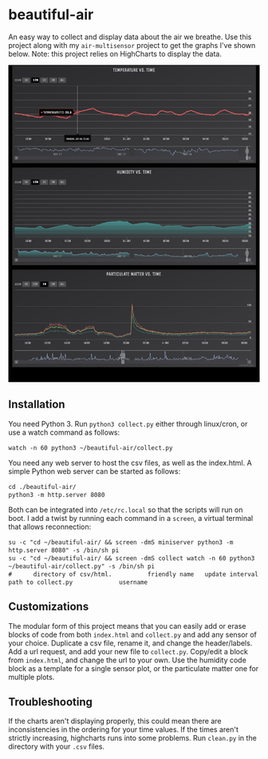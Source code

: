 # beautiful-air
An easy way to collect and display data about the air we breathe. Use this project along with my `air-multisensor` project to get the graphs I've shown below. Note: this project relies on HighCharts to display the data.


![Alt text](/screenshot.jpg?raw=true "Screenshot")

## Installation
You need Python 3. Run `python3 collect.py` either through linux/cron, or use a watch command as follows:
```
watch -n 60 python3 ~/beautiful-air/collect.py
```

You need any web server to host the csv files, as well as the index.html. A simple Python web server can be started as follows:

```
cd ./beautiful-air/
python3 -m http.server 8080
```

Both can be integrated into `/etc/rc.local` so that the scripts will run on boot. I add a twist by running each command in a `screen`, a virtual terminal that allows reconnection:

```
su -c "cd ~/beautiful-air/ && screen -dmS miniserver python3 -m http.server 8080" -s /bin/sh pi
su -c "cd ~/beautiful-air/ && screen -dmS collect watch -n 60 python3 ~/beautiful-air/collect.py" -s /bin/sh pi
#      directory of csv/html.          friendly name   update interval     path to collect.py             username
```

## Customizations
The modular form of this project means that you can easily add or erase blocks of code from both `index.html` and `collect.py` and add any sensor of your choice. Duplicate a csv file, rename it, and change the header/labels. Add a url request, and add your new file to `collect.py`. Copy/edit a block from `index.html`, and change the url to your own. Use the humidity code block as a template for a single sensor plot, or the particulate matter one for multiple plots.

## Troubleshooting
If the charts aren't displaying properly, this could mean there are inconsistencies in the ordering for your time values. If the times aren't strictly increasing, highcharts runs into some problems. Run `clean.py` in the directory with your `.csv` files.
